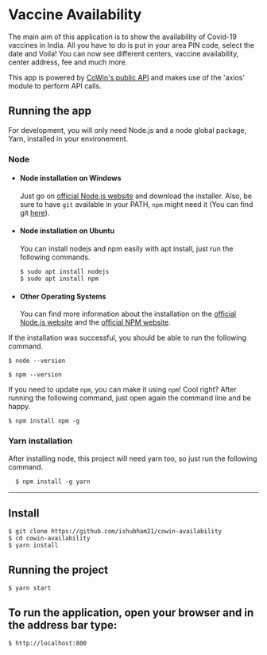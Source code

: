 # Vaccine Availability

The main aim of this application is to show the availability of Covid-19 vaccines in India. All you have to do is put in your area PIN code, select the date and Voila! You can now see different centers, vaccine availability, center address, fee and much more.

This app is powered by [CoWin's public API](https://apisetu.gov.in/public/marketplace/api/cowin) and makes use of the 'axios' module to perform API calls.

## Running the app

For development, you will only need Node.js and a node global package, Yarn, installed in your environement.

### Node
- #### Node installation on Windows

  Just go on [official Node.js website](https://nodejs.org/) and download the installer.
Also, be sure to have `git` available in your PATH, `npm` might need it (You can find git [here](https://git-scm.com/)).

- #### Node installation on Ubuntu

  You can install nodejs and npm easily with apt install, just run the following commands.

      $ sudo apt install nodejs
      $ sudo apt install npm

- #### Other Operating Systems
  You can find more information about the installation on the [official Node.js website](https://nodejs.org/) and the [official NPM website](https://npmjs.org/).

If the installation was successful, you should be able to run the following command.

    $ node --version

    $ npm --version

If you need to update `npm`, you can make it using `npm`! Cool right? After running the following command, just open again the command line and be happy.

    $ npm install npm -g

###
### Yarn installation
  After installing node, this project will need yarn too, so just run the following command.

      $ npm install -g yarn

---

## Install

    $ git clone https://github.com/ishubham21/cowin-availability
    $ cd cowin-availability
    $ yarn install

## Running the project

    $ yarn start

## To run the application, open your browser and in the address bar type:

    $ http://localhost:800


